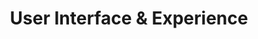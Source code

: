 ---
title: User Interface & Experience
description: DigitalDigital User Interface & Experience
h1: User Interface & Experience
h2: Interactive Design
explanation: Refined interfaces for mobile & desktop applications
weight: 5
---